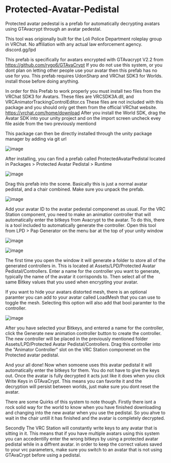 # Protected-Avatar-Pedistal
Protected avatar pedestal is a prefab for automatically decrypting avatars using GTAvacrypt through an avatar pedestal. 

This tool was origionally built for the Loli Police Department roleplay group in VRChat. No affiliation with any actual law enforcement agency. discord.gg/lpd

This prefab is specifically for avatars encrypted with GTAvacrypt V2.2 from https://github.com/rygo6/GTAvaCrypt 
If you do not use this system, or you dont plan on letting other people use your avatar then this prefab has no use for you.
This prefab requires UdonSharp and VRChat SDK3 for Worlds. install those before doing anything.

In order for this Prefab to work properly you must install two files from the VRChat SDK3 for Avatars. These files are VRCSDK3A.dll, and
VRCAnimatorTrackingControlEditor.cs These files are not included with this package and you should only get them from the official VRChat website. 
https://vrchat.com/home/download After you install the World SDK, drag the Avatar SDK into your unity project and on the import screen uncheck 
evey file aside from the two previously mentiond

This package can then be directly installed through the unity package manager by adding via git url

![image](https://user-images.githubusercontent.com/429522/179337632-8819db36-c01a-4700-b378-e40d06778d77.png)


After installing, you can find a prefab called ProtectedAvatarPedistal located in Packages > Protected Avatar Pedistal > Runtime

![image](https://user-images.githubusercontent.com/429522/179337667-12640753-4c9c-4d29-8275-c2fb9921a14d.png)


Drag this prefab into the scene. Basically this is just a normal avatar pedistal, and a chair combined. Make sure you unpack the prefab.

![image](https://user-images.githubusercontent.com/429522/179337885-d771c274-b401-4881-aba3-f5a6a2af59ae.png)

Add your avatar ID to the avatar pedestal componenet as usual. For the VRC Station component, you need to make an animatior controller that will
automatically enter the bitkeys from Avacrypt to the avatar. To do this, there is a tool included to automatically generate the controller. 
Open this tool from LPD > Pap Generator on the menu bar at the top of your unity window

![image](https://user-images.githubusercontent.com/429522/179338050-2c5d0d4d-af44-4d87-8b31-3d0f87d17fad.png)

![image](https://user-images.githubusercontent.com/429522/179338351-8d2564be-f6d0-4f96-81e2-39c05f5ef78b.png)


The first time you open the window it will generate a folder to store all of the generated controllers in. 
This is located at Assets/LPD/Protected Avatar Pedistal/Controllers.
Enter a name for the controller you want to generate, typically the name of the avatar it corrisponds to. 
Then select all of the same Bitkey values that you used when encrypting your avatar.

If you want to hide your avatars distorted mesh, there is an optional paramter you can add to your avatar called LoadMesh that you can use to toggle the mesh.
Selecting this option will also add that bool paramter to the controller.

![image](https://user-images.githubusercontent.com/429522/179338495-e5a902ba-4b0b-4833-8d62-9a3f0134d0e1.png)


After you have selected your Bitkeys, and entered a name for the controller, click the Generate new animation controller button to create the controller.
The new controller will be placed in the previously mentioned folder Assets/LPD/Protected Avatar Pedistal/Controllers. 
Drag this controller into the "Animator Controller" slot on the VRC Station componenet on the Protected avatar pedistal.

And your all done! Now when somoene uses this avatar pedistal it will automatically enter the bitkeys for them. You do not have to give the keys out.
Once the avatar is fully decrypted it acts just like it does when you click Write Keys in GTAvaCrypt. This means you can favorite it and the decryption 
will persist between worlds, just make sure you dont reset the avatar.

There are some Quirks of this system to note though. Firstly there isnt a rock solid way for the world to know when you have finished downloading 
and changing into the new avatar when you use the pedistal. So you ahve to wait in the chair untill it has finished and the avatar is completely decrypted.

Secondly The VRC Station will constantly write keys to any avatar that is sitting in it. This means that if you have multiple avatars using this system you can 
accedentilly enter the wrong bitkeys by using a protected avatar pedistal while in a diffrent avatar. in order to keep the correct values saved to your 
vrc parameters, make sure you switch to an avatar that is not using GTAvaCrypt before using a pedistal.
